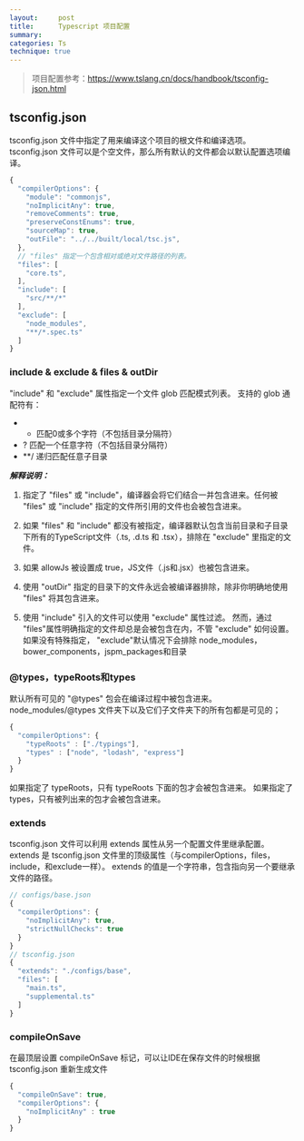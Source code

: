 ```yaml
---
layout:     post
title:      Typescript 项目配置
summary:
categories: Ts
technique: true
---
```


>  项目配置参考：https://www.tslang.cn/docs/handbook/tsconfig-json.html

## tsconfig.json

tsconfig.json 文件中指定了用来编译这个项目的根文件和编译选项。tsconfig.json 文件可以是个空文件，那么所有默认的文件都会以默认配置选项编译。

```javascript
{
  "compilerOptions": {
    "module": "commonjs",
    "noImplicitAny": true,
    "removeComments": true,
    "preserveConstEnums": true,
    "sourceMap": true,
    "outFile": "../../built/local/tsc.js",
  },
  // "files" 指定一个包含相对或绝对文件路径的列表。
  "files": [
    "core.ts",
  ],
  "include": [
    "src/**/*"
  ],
  "exclude": [
    "node_modules",
    "**/*.spec.ts"
  ]
}
```
### include & exclude & files & outDir

"include" 和 "exclude" 属性指定一个文件 glob 匹配模式列表。 支持的 glob 通配符有：
  - * 匹配0或多个字符（不包括目录分隔符）
  - ? 匹配一个任意字符（不包括目录分隔符）
  - **/ 递归匹配任意子目录

***解释说明：***

1. 指定了 "files" 或 "include"，编译器会将它们结合一并包含进来。任何被 "files" 或 "include" 指定的文件所引用的文件也会被包含进来。


2. 如果 "files" 和 "include" 都没有被指定，编译器默认包含当前目录和子目录下所有的TypeScript文件（.ts, .d.ts 和 .tsx），排除在 "exclude" 里指定的文件。

3. 如果 allowJs 被设置成 true，JS文件（.js和.jsx）也被包含进来。

4. 使用 "outDir" 指定的目录下的文件永远会被编译器排除，除非你明确地使用 "files" 将其包含进来。

5. 使用 "include" 引入的文件可以使用 "exclude" 属性过滤。 然而，通过 "files"属性明确指定的文件却总是会被包含在内，不管 "exclude" 如何设置。 如果没有特殊指定， "exclude"默认情况下会排除 node_modules，bower_components，jspm_packages和<outDir>目录

### @types，typeRoots和types

默认所有可见的 "@types" 包会在编译过程中被包含进来。 node_modules/@types 文件夹下以及它们子文件夹下的所有包都是可见的；

```javascript
{
  "compilerOptions": {
    "typeRoots" : ["./typings"],
    "types" : ["node", "lodash", "express"]
  }
}
```

如果指定了 typeRoots，只有 typeRoots 下面的包才会被包含进来。
如果指定了 types，只有被列出来的包才会被包含进来。


### extends

tsconfig.json 文件可以利用 extends 属性从另一个配置文件里继承配置。
extends 是 tsconfig.json 文件里的顶级属性（与compilerOptions，files，include，和exclude一样）。 extends 的值是一个字符串，包含指向另一个要继承文件的路径。

```javascript
// configs/base.json
{
  "compilerOptions": {
    "noImplicitAny": true,
    "strictNullChecks": true
  }
}
// tsconfig.json
{
  "extends": "./configs/base",
  "files": [
    "main.ts",
    "supplemental.ts"
  ]
}
```

### compileOnSave

在最顶层设置 compileOnSave 标记，可以让IDE在保存文件的时候根据 tsconfig.json 重新生成文件

```javascript
{
  "compileOnSave": true,
  "compilerOptions": {
    "noImplicitAny" : true
  }
}
```
